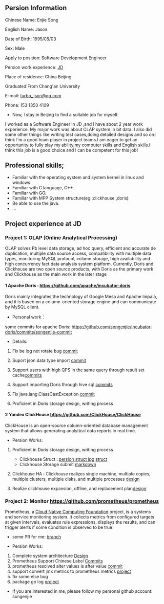 

## Persion Information 

Chinese Name: Enjie Song

English Name: Jason 

Date of Birth: 1995/05/03

Sex: Male

Apply to position: Software Development Engineer

Persion work experience:  [JD](https://www.jd.com/)

Place of residence: China Beijing 

Graduated From Chang'an University

E-mail: turbo_json@qq.com

Phone: 153 1350 4109 



- Now, I  stay in Beijing  to find a suitable job for myself.

I worked as a  Software Engineer in JD ,and I have about 2 year work experience. My major work was about OLAP system in bit data. I also did some other things like writing test cases,doing detailed designs and so on.I think I'm a good team player in project teams.I am eager to get an opportunity to fully play my ability,my computer skills and English skills.I think this job is a good choice and I can be competent for this job!



## Professional skills;
- Familiar with the operating system and system kernel in linux and windows
- Familiar with C language, C++ .
- Familiar with GO.
- Familiar with MPP System structure(eg :clickhouse ,doris)
- Be able to use the java.
- ...



## Project experience at JD



### Project 1: OLAP (Online Analytical Processing)

OLAP solves Pb level data storage, ad hoc query, efficient and accurate de duplication, multiple data source access, compatibility with multiple data types, monitoring MySQL protocol, column storage, high availability and high concurrency fact data analysis system platform. Currently, Doris and Clickhouse are two open source products, with Doris as the primary work and Clickhouse as the main work in the later stage



#### 1 Apache Doris :  https://github.com/apache/incubator-doris

Doris mainly integrates the technology of Google Mesa and Apache Impala, and it is based on a column-oriented storage engine and can communicate by MySQL client.



- Personal work：

some commits for apache Doris:  https://github.com/songenjie/incubator-doris/commits/songenjie-commit

- Details:

1. Fix be log not rotate bug [commit](https://github.com/songenjie/incubator-doris/commit/95764a54c0711181361cec726cb9b1faacef4f43)

2. Suport json data type import [commit](https://github.com/songenjie/incubator-doris/commit/26c0e6fb55bd3660c02c0c9fc62e5472d894f69c)

3. Support users with high QPS in the same query through result set cache[commits](https://github.com/apache/incubator-doris/pull/4284/files)

4. Support importing Doris through hive sql [commits](https://github.com/songenjie/incubator-doris/commit/043d80586963d9a22c3d21517d9c6fcc3c54ed4e)

5. Fix java.lang.ClassCastException [commit](https://github.com/apache/incubator-doris/pull/2667/files)

6. Proficient in Doris storage design, writing process



#### 2 Yandex  ClickHouse https://github.com/ClickHouse/ClickHouse

ClickHouse is an open-source column-oriented database management system that allows generating analytical data reports in real time.

- Persion Works:

1. Proficient in Doris storage design, writing process
   - Clickhouse Struct : [persion struct jpg](https://github.com/songenjie/daily_notes/blob/master/source/clickhouse_storage1.jpg) [struct](https://www.processon.com/view/link/5eec71e4e401fd1fd2a026b2)
   - Clickhouse Storage submit [markdown]([https://github.com/songenjie/daily_notes/blob/master/2020/7%E6%9C%88/%E5%B7%A5%E4%BD%9C/clickhouse_%E5%88%97%E5%BC%8F%E5%AD%98%E5%82%A8.md](https://github.com/songenjie/daily_notes/blob/master/2020/7月/工作/clickhouse_列式存储.md))

2. Clickhouse HA : Clickhouse realizes single machine, multiple copies, multiple clusters, multiple disks, and multiple processes [design](https://www.processon.com/diagraming/5eec8b701e0853263736251c)

3. Realize clickhouse expansion, offline, and replacement plan[design](https://www.processon.com/diagraming/5ee6ed2b5653bb2925995b52)







### Project 2: Monitor https://github.com/prometheus/prometheus

Prometheus, a [Cloud Native Computing Foundation](https://cncf.io/) project, is a systems and service monitoring system. It collects metrics from configured targets at given intervals, evaluates rule expressions, displays the results, and can trigger alerts if some condition is observed to be true.



- some PR for me: [branch](https://github.com/songenjie/prometheus/commits/branch-v2.10.0)

- Persion Works:

1. Complete system architecture [Design](https://github.com/songenjie/daily_notes/blob/master/source/prometheus_alll_monitor.jpg)
2. Prometheus Support Chinese Label [Commits](https://github.com/songenjie/prometheus/commit/c98f89f33c024d10ab2bfedeb7464acb9af04b88)
3. prometheus resolved alter values is after value [commit](https://github.com/songenjie/prometheus/commit/d55c3575f7d81729375f17dff9d628fa0fa39652)
4. support  convert jmx metrics to prometheus metrics [project]( https://github.com/songenjie/jmx-to-metrics)
5. fix some else bug 
6. package  go log [project](https://github.com/songenjie/go)





- If you are interested in me, please follow my personal github account: songenjie